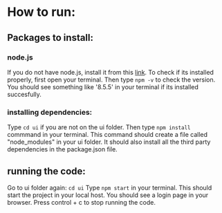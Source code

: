 # How to run:
## Packages to install:
### node.js
If you do not have node.js, install it from this [link](https://nodejs.org/en/).
To check if its installed properly, first open your terminal. Then  type  `npm -v` to check the version. 
You should see something like '8.5.5' in your terminal if its installed succesfully.

### installing dependencies:
Type `cd ui` if you are not on the ui folder.
Then type  `npm install` commmand in your terminal. This command should create a file called
"node_modules" in your ui folder. It should also install all the third party dependencies in the package.json file.

## running the code:
Go to ui folder again: `cd ui` 
Type `npm start` in your terminal. This should start the project in your local host.
You should see a login page in your browser.
Press control + c to stop running the  code.


